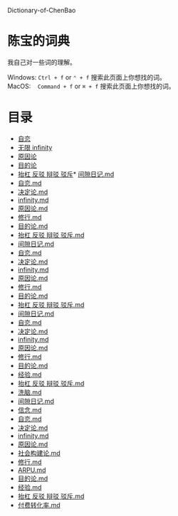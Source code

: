 Dictionary-of-ChenBao
# 陈宝的词典
我自己对一些词的理解。  

Windows:&nbsp;`Ctrl + f`&nbsp;or&nbsp;`⌃ + f` 搜索此页面上你想找的词。  
MacOS:&nbsp;&nbsp;&nbsp;&nbsp;`Command + f`&nbsp;or&nbsp;`⌘ + f` 搜索此页面上你想找的词。

# 目录

* [自恋](./自恋.md)
* [无限 infinity](./无限%20infinity.md)
* [原因论](./原因论.md)
* [目的论](./%E7%9B%AE%E7%9A%84%E8%AE%BA.md.md)
* [抬杠 反驳 辩驳 驳斥](./抬杠%20反驳%20辩驳%20驳斥.md)* [间隙日记.md](./间隙日记.md.md)  
* [自恋.md](./自恋.md.md)  
* [决定论.md](./决定论.md.md)  
* [infinity.md](./infinity.md.md)  
* [原因论.md](./原因论.md.md)  
* [修行.md](./修行.md.md)  
* [目的论.md](./目的论.md.md)  
* [抬杠 反驳 辩驳 驳斥.md](./抬杠%20反驳%20辩驳%20驳斥.md.md)  
* [间隙日记.md](./间隙日记.md.md)  
* [自恋.md](./自恋.md.md)  
* [决定论.md](./决定论.md.md)  
* [infinity.md](./infinity.md.md)  
* [原因论.md](./原因论.md.md)  
* [修行.md](./修行.md.md)  
* [目的论.md](./目的论.md.md)  
* [抬杠 反驳 辩驳 驳斥.md](./抬杠%20反驳%20辩驳%20驳斥.md.md)  
* [间隙日记.md](./间隙日记.md.md)  
* [自恋.md](./自恋.md.md)  
* [决定论.md](./决定论.md.md)  
* [infinity.md](./infinity.md.md)  
* [原因论.md](./原因论.md.md)  
* [修行.md](./修行.md.md)  
* [目的论.md](./目的论.md.md)  
* [经验.md](./经验.md.md)  
* [抬杠 反驳 辩驳 驳斥.md](./抬杠%20反驳%20辩驳%20驳斥.md.md)  
* [洗脑.md](./洗脑.md.md)  
* [间隙日记.md](./间隙日记.md.md)  
* [信念.md](./信念.md.md)  
* [自恋.md](./自恋.md.md)  
* [决定论.md](./决定论.md.md)  
* [infinity.md](./infinity.md.md)  
* [原因论.md](./原因论.md.md)  
* [社会构建论.md](./社会构建论.md.md)  
* [修行.md](./修行.md.md)  
* [ARPU.md](./ARPU.md.md)  
* [目的论.md](./目的论.md.md)  
* [经验.md](./经验.md.md)  
* [抬杠 反驳 辩驳 驳斥.md](./抬杠%20反驳%20辩驳%20驳斥.md.md)  
* [付费转化率.md](./付费转化率.md.md)  
